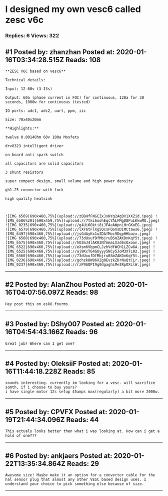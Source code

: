 # I designed my own vesc6 called zesc v6c

### Replies: 6 Views: 322

## \#1 Posted by: zhanzhan Posted at: 2020-01-16T03:34:28.515Z Reads: 108

```
**ZESC V6C based on vesc6**

Technical details:

Input: 12-60v (3-13s)

Output: 60a (phase current in FOC) for continuous, 120a for 30 seconds, 1000w for continuous (tested)

IO ports: adc1, adc2, uart, ppm, iic

Size: 70x40x20mm

**Highlights:**

twelve 0.0014Ohm 60v 100a Mosfets

drv8323 intelligent driver

on-board anti spark switch

all capacitors are solid capacitors

3 shunt resistors

super compact design, small volume and high power density

gh1.25 connector with lock

high quality heatsink



![IMG_6569|690x460,75%](upload://zBBHfFNGCZxJxNYg2AgDV1XXZid.jpeg) ![IMG_6586%201|690x459,75%](upload://7tki6oohEqcYALFMgD8PuLKkwMQ.jpeg) ![IMG_0235|690x460,75%](upload://g4Ui6Okti8iJFAeAWpnLHrGKoEG.jpeg) 
![IMG_6579|690x460,75%](upload://lXF6tFlXg5QcsFQoXsDIMCtaws6.jpeg) ![IMG_6497|690x460,75%](upload://jsGdAyKx1uZDAfMoc9DqpHHbazx.jpeg) 
![IMG_6560|690x460,75%](upload://73dUxufDfMbjruBSmZAKDnKqY5t.jpeg) ![IMG_6575|690x460,75%](upload://hO3mJ4lAK02N7mmaLXzd6sOxoon.jpeg) ![IMG_6522|690x460,75%](upload://eXsm6VbpmCLJzhVdfWCH1LZCw6A.jpeg) ![IMG_6525|690x460,75%](upload://aj9KcTG4GUyyy5NCy5JoM3X7L02.jpeg) ![IMG_6560|690x460,75%](upload://73dUxufDfMbjruBSmZAKDnKqY5t.jpeg) ![IMG_0236|690x460,75%](upload://gchzk8W86XZg0EvzkZDrNuQtCLr.jpeg) ![IMG_0237|690x460,75%](upload://rzP9AQPI9g0dgaghLMe3RpOXLlW.jpeg)
```

---
## \#2 Posted by: AlanZhou Posted at: 2020-01-16T04:07:56.097Z Reads: 98

```
Hey post this on esk8.fourms
```

---
## \#3 Posted by: DShy007 Posted at: 2020-01-16T04:54:43.166Z Reads: 96

```
Great job! Where can I get one?
```

---
## \#4 Posted by: OleksiiF Posted at: 2020-01-16T11:44:18.228Z Reads: 85

```
sounds interesting. currently im looking for a vesc. will sacrifice somth, if i choose to buy yours?
i have single motor 12s setup 45amps max(regularly) a bit more 2000w.
```

---
## \#5 Posted by: CPVFX Posted at: 2020-01-19T21:44:34.096Z Reads: 44

```
This actualy looks better then what i was looking at. How can i get a hold of one???
```

---
## \#6 Posted by: ankjaers Posted at: 2020-01-22T13:35:34.864Z Reads: 29

```
Awesome size! Maybe make it an option for a converter cable for the hal sensor plug that almost any other VESC based design uses. I understand your choice to pick something else because of size.
```

---
